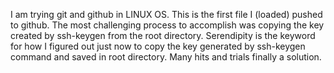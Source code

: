 I am trying git and github in LINUX OS. This is the first file I (loaded) pushed to github.
The most challenging process to accomplish was copying the key created by ssh-keygen from the root directory. Serendipity is the keyword for how  I figured out just now to copy the key generated by ssh-keygen command and saved in root directory.
Many hits and trials finally a solution.
